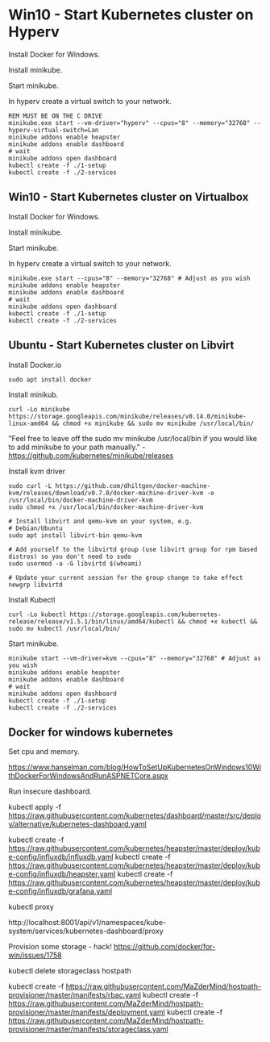 # Win10 - Start Kubernetes cluster on Hyperv

Install Docker for Windows.

Install minikube.

Start minikube.

In hyperv create a virtual switch to your network.

```
REM MUST BE ON THE C DRIVE
minikube.exe start --vm-driver="hyperv" --cpus="8" --memory="32768" --hyperv-virtual-switch=Lan
minikube addons enable heapster
minikube addons enable dashboard
# wait
minikube addons open dashboard
kubectl create -f ./1-setup
kubectl create -f ./2-services
```

## Win10 - Start Kubernetes cluster on Virtualbox

Install Docker for Windows.

Install minikube.

Start minikube.

In hyperv create a virtual switch to your network.

```
minikube.exe start --cpus="8" --memory="32768" # Adjust as you wish
minikube addons enable heapster
minikube addons enable dashboard
# wait
minikube addons open dashboard
kubectl create -f ./1-setup
kubectl create -f ./2-services
```

## Ubuntu - Start Kubernetes cluster on Libvirt

Install Docker.io

```
sudo apt install docker
```

Install minikub.  

```
curl -Lo minikube https://storage.googleapis.com/minikube/releases/v0.14.0/minikube-linux-amd64 && chmod +x minikube && sudo mv minikube /usr/local/bin/
```

"Feel free to leave off the sudo mv minikube /usr/local/bin if you would like to add minikube to your path manually." - https://github.com/kubernetes/minikube/releases

Install kvm driver

```
sudo curl -L https://github.com/dhiltgen/docker-machine-kvm/releases/download/v0.7.0/docker-machine-driver-kvm -o /usr/local/bin/docker-machine-driver-kvm
sudo chmod +x /usr/local/bin/docker-machine-driver-kvm

# Install libvirt and qemu-kvm on your system, e.g.
# Debian/Ubuntu
sudo apt install libvirt-bin qemu-kvm

# Add yourself to the libvirtd group (use libvirt group for rpm based distros) so you don't need to sudo
sudo usermod -a -G libvirtd $(whoami)

# Update your current session for the group change to take effect
newgrp libvirtd
```

Install Kubectl

```
curl -Lo kubectl https://storage.googleapis.com/kubernetes-release/release/v1.5.1/bin/linux/amd64/kubectl && chmod +x kubectl && sudo mv kubectl /usr/local/bin/
```

Start minikube.
```
minikube start --vm-driver=kvm --cpus="8" --memory="32768" # Adjust as you wish
minikube addons enable heapster
minikube addons enable dashboard
# wait
minikube addons open dashboard
kubectl create -f ./1-setup
kubectl create -f ./2-services
```

## Docker for windows kubernetes

Set cpu and memory.

https://www.hanselman.com/blog/HowToSetUpKubernetesOnWindows10WithDockerForWindowsAndRunASPNETCore.aspx

Run insecure dashboard.

kubectl apply -f https://raw.githubusercontent.com/kubernetes/dashboard/master/src/deploy/alternative/kubernetes-dashboard.yaml

kubectl create -f https://raw.githubusercontent.com/kubernetes/heapster/master/deploy/kube-config/influxdb/influxdb.yaml
kubectl create -f https://raw.githubusercontent.com/kubernetes/heapster/master/deploy/kube-config/influxdb/heapster.yaml
kubectl create -f https://raw.githubusercontent.com/kubernetes/heapster/master/deploy/kube-config/influxdb/grafana.yaml

kubectl proxy

http://localhost:8001/api/v1/namespaces/kube-system/services/kubernetes-dashboard/proxy

Provision some storage - hack! https://github.com/docker/for-win/issues/1758

kubectl delete storageclass hostpath

kubectl create -f https://raw.githubusercontent.com/MaZderMind/hostpath-provisioner/master/manifests/rbac.yaml
kubectl create -f https://raw.githubusercontent.com/MaZderMind/hostpath-provisioner/master/manifests/deployment.yaml
kubectl create -f https://raw.githubusercontent.com/MaZderMind/hostpath-provisioner/master/manifests/storageclass.yaml
